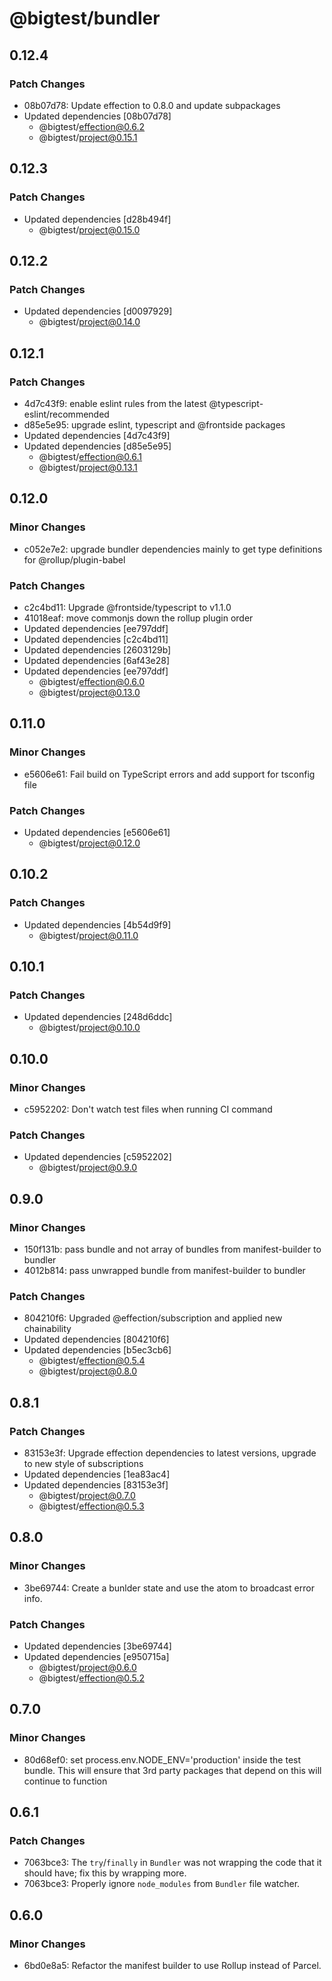 # @bigtest/bundler

## 0.12.4

### Patch Changes

- 08b07d78: Update effection to 0.8.0 and update subpackages
- Updated dependencies [08b07d78]
  - @bigtest/effection@0.6.2
  - @bigtest/project@0.15.1

## 0.12.3

### Patch Changes

- Updated dependencies [d28b494f]
  - @bigtest/project@0.15.0

## 0.12.2

### Patch Changes

- Updated dependencies [d0097929]
  - @bigtest/project@0.14.0

## 0.12.1

### Patch Changes

- 4d7c43f9: enable eslint rules from the latest @typescript-eslint/recommended
- d85e5e95: upgrade eslint, typescript and @frontside packages
- Updated dependencies [4d7c43f9]
- Updated dependencies [d85e5e95]
  - @bigtest/effection@0.6.1
  - @bigtest/project@0.13.1

## 0.12.0

### Minor Changes

- c052e7e2: upgrade bundler dependencies mainly to get type definitions for @rollup/plugin-babel

### Patch Changes

- c2c4bd11: Upgrade @frontside/typescript to v1.1.0
- 41018eaf: move commonjs down the rollup plugin order
- Updated dependencies [ee797ddf]
- Updated dependencies [c2c4bd11]
- Updated dependencies [2603129b]
- Updated dependencies [6af43e28]
- Updated dependencies [ee797ddf]
  - @bigtest/effection@0.6.0
  - @bigtest/project@0.13.0

## 0.11.0

### Minor Changes

- e5606e61: Fail build on TypeScript errors and add support for tsconfig file

### Patch Changes

- Updated dependencies [e5606e61]
  - @bigtest/project@0.12.0

## 0.10.2

### Patch Changes

- Updated dependencies [4b54d9f9]
  - @bigtest/project@0.11.0

## 0.10.1

### Patch Changes

- Updated dependencies [248d6ddc]
  - @bigtest/project@0.10.0

## 0.10.0

### Minor Changes

- c5952202: Don't watch test files when running CI command

### Patch Changes

- Updated dependencies [c5952202]
  - @bigtest/project@0.9.0

## 0.9.0

### Minor Changes

- 150f131b: pass bundle and not array of bundles from manifest-builder to bundler
- 4012b814: pass unwrapped bundle from manifest-builder to bundler

### Patch Changes

- 804210f6: Upgraded @effection/subscription and applied new chainability
- Updated dependencies [804210f6]
- Updated dependencies [b5ec3cb6]
  - @bigtest/effection@0.5.4
  - @bigtest/project@0.8.0

## 0.8.1

### Patch Changes

- 83153e3f: Upgrade effection dependencies to latest versions, upgrade to new style of subscriptions
- Updated dependencies [1ea83ac4]
- Updated dependencies [83153e3f]
  - @bigtest/project@0.7.0
  - @bigtest/effection@0.5.3

## 0.8.0

### Minor Changes

- 3be69744: Create a bunlder state and use the atom to broadcast error info.

### Patch Changes

- Updated dependencies [3be69744]
- Updated dependencies [e950715a]
  - @bigtest/project@0.6.0
  - @bigtest/effection@0.5.2

## 0.7.0

### Minor Changes

- 80d68ef0: set process.env.NODE_ENV='production' inside the test bundle. This
  will ensure that 3rd party packages that depend on this will continue
  to function

## 0.6.1

### Patch Changes

- 7063bce3: The `try`/`finally` in `Bundler` was not wrapping the code that it should have; fix this by wrapping more.
- 7063bce3: Properly ignore `node_modules` from `Bundler` file watcher.

## 0.6.0

### Minor Changes

- 6bd0e8a5: Refactor the manifest builder to use Rollup instead of Parcel.
